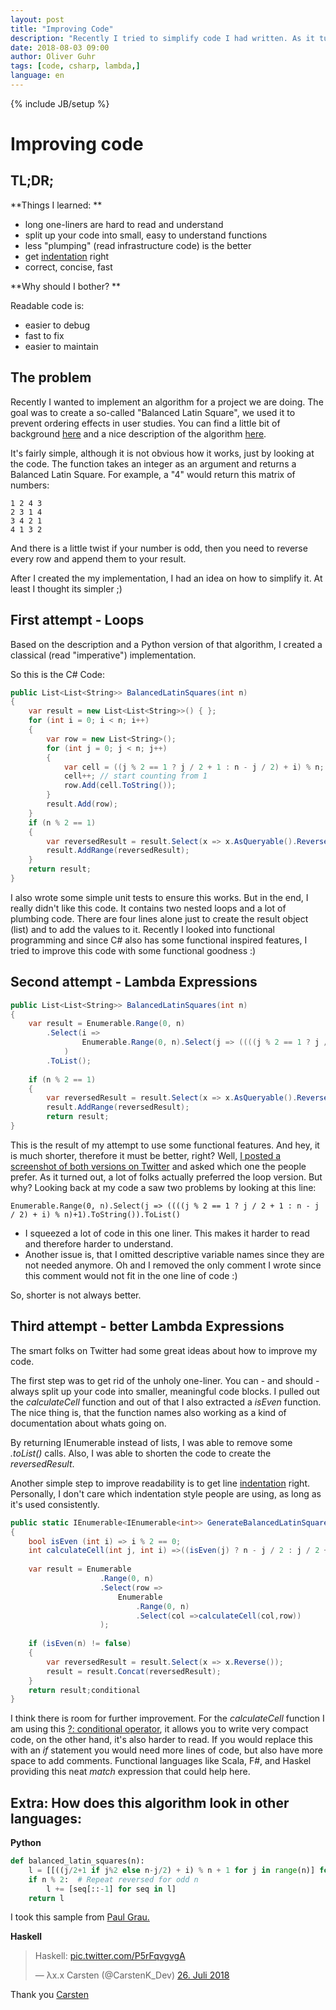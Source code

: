 ```yaml
---
layout: post
title: "Improving Code"
description: "Recently I tried to simplify code I had written. As it tunred out, only I thought its simpler ;)"
date: 2018-08-03 09:00
author: Oliver Guhr
tags: [code, csharp, lambda,]
language: en
---
```

{% include JB/setup %}


# Improving code

## TL;DR;

**Things I learned: **

- long one-liners are hard to read and understand
- split up your code into small, easy to understand functions
- less "plumping" (read infrastructure code) is the better
- get [indentation](https://en.wikipedia.org/wiki/Indentation_style) right
- correct, concise, fast

**Why should I bother? **

Readable code is:

- easier to debug
- fast to fix
- easier to maintain

## The problem

Recently I wanted to implement an algorithm for a project we are doing. The goal was to create a so-called "Balanced Latin Square", we used it to prevent ordering effects in user studies. You can find a little bit of background [here](http://www.statisticshowto.com/latin-square-design/) and a nice description of the algorithm [here](http://rintintin.colorado.edu/~chathach/balancedlatinsquares.html).

It's fairly simple, although it is not obvious how it works, just by looking at the code. The function takes an integer as an argument and returns a Balanced Latin Square. For example, a "4" would return this matrix of numbers:

```
1 2 4 3 
2 3 1 4 
3 4 2 1 
4 1 3 2 
```

And there is a little twist if your number is odd, then you need to reverse every row and append them to your result. 

After I created the my implementation, I had an idea on how to simplify it. At least I thought its simpler ;) 

## First attempt -  Loops

Based on the description and a Python version of that algorithm, I created a classical (read "imperative") implementation.  

So this is the C# Code:

```c#
public List<List<String>> BalancedLatinSquares(int n)
{
    var result = new List<List<String>>() { };
    for (int i = 0; i < n; i++)
    {
        var row = new List<String>();
        for (int j = 0; j < n; j++)
        {
            var cell = ((j % 2 == 1 ? j / 2 + 1 : n - j / 2) + i) % n;
            cell++; // start counting from 1
            row.Add(cell.ToString());
        }
        result.Add(row);
    }
    if (n % 2 == 1)
    {
        var reversedResult = result.Select(x => x.AsQueryable().Reverse().ToList()).ToList();                
        result.AddRange(reversedResult);
    }
    return result;
}
```

I also wrote some simple unit tests to ensure this works. But in the end, I really didn't like this code.  It contains two nested loops and a lot of plumbing code.  There are four lines alone just to create the result object (list) and to add the values to it. Recently I looked into functional programming and since C# also has some functional inspired features, I tried to improve this code with some functional goodness :)

## Second attempt - Lambda Expressions

```c#
public List<List<String>> BalancedLatinSquares(int n)
{
    var result = Enumerable.Range(0, n)
        .Select(i =>
                Enumerable.Range(0, n).Select(j => ((((j % 2 == 1 ? j / 2 + 1 : n - j / 2) + i) % n)+1).ToString()).ToList()
            )
        .ToList();     
    
    if (n % 2 == 1)
    {
        var reversedResult = result.Select(x => x.AsQueryable().Reverse().ToList()).ToList();
        result.AddRange(reversedResult);
        return result;
}
```

This is the result of my attempt to use some functional features. And hey, it is much shorter, therefore it must be better, right? Well, [I posted a screenshot of both versions on Twitter](https://twitter.com/oliverguhr/status/1022395269026070528) and asked which one the people prefer. As it turned out, a lot of folks actually preferred the loop version. But why? Looking back at my code a saw two problems by looking at this line:

`Enumerable.Range(0, n).Select(j => ((((j % 2 == 1 ? j / 2 + 1 : n - j / 2) + i) % n)+1).ToString()).ToList()`

* I squeezed a lot of code in this one liner.  This makes it harder to read and therefore harder to understand.
* Another issue is, that I omitted descriptive variable names since they are not needed anymore. Oh and I removed the only comment I wrote since this comment would not fit in the one line of code :)

So, shorter is not always better.

## Third attempt - better Lambda Expressions 

The smart folks on Twitter had some great ideas about how to improve my code.

The first step was to get rid of the unholy one-liner. You can - and should - always split up your code into smaller, meaningful code blocks. I pulled out the *calculateCell* function and out of that I also extracted a *isEven* function. The nice thing is, that the function names also working as a kind of documentation about whats going on.

By returning IEnumerable instead of lists, I was able to remove some *.toList()* calls. Also, I was able to shorten the code to create the *reversedResult*. 

Another simple step to improve readability is to get line [indentation](https://en.wikipedia.org/wiki/Indentation_style) right. Personally, I don't care which indentation style people are using, as long as it's used consistently.

```c#
public static IEnumerable<IEnumerable<int>> GenerateBalancedLatinSquares(int n)
{
    bool isEven (int i) => i % 2 == 0;        
    int calculateCell(int j, int i) =>((isEven(j) ? n - j / 2 : j / 2 + 1) + i) % n + 1;
    
    var result = Enumerable
                    .Range(0, n)
                    .Select(row =>
                        Enumerable
                            .Range(0, n)
                            .Select(col =>calculateCell(col,row))
                    );     
    
    if (isEven(n) != false)
    {
        var reversedResult = result.Select(x => x.Reverse());                
        result = result.Concat(reversedResult);
    }        
    return result;conditional
}
```



I think there is room for further improvement. For the *calculateCell* function I am using this [?: conditional operator](https://docs.microsoft.com/en-us/dotnet/csharp/language-reference/operators/conditional-operator), it allows you to write very compact code, on the other hand, it's also harder to read. If you would replace this with an *if* statement you would need more lines of code, but also have more space to add comments. Functional languages like Scala, F#, and Haskel providing this neat *match* expression that could help here. 

## Extra: How does this algorithm look in other languages:

**Python**

```python
def balanced_latin_squares(n):
    l = [[((j/2+1 if j%2 else n-j/2) + i) % n + 1 for j in range(n)] for i in range(n)]
    if n % 2:  # Repeat reversed for odd n
        l += [seq[::-1] for seq in l]
    return l
```

I took this sample from [Paul Grau.](https://gist.github.com/graup/70b09323bfa7182fe693eecb8e749896#file-balanced_latin_squares-py)

**Haskell**

<blockquote class="twitter-tweet" data-conversation="none" data-lang="de"><p lang="en" dir="ltr">Haskell: <a href="https://t.co/P5rFqvgvgA">pic.twitter.com/P5rFqvgvgA</a></p>&mdash; λx.x Carsten (@CarstenK_Dev) <a href="https://twitter.com/CarstenK_Dev/status/1022404328529829888?ref_src=twsrc%5Etfw">26. Juli 2018</a></blockquote>
<script async src="https://platform.twitter.com/widgets.js" charset="utf-8"></script>

Thank you [Carsten](https://twitter.com/CarstenK_Dev)
